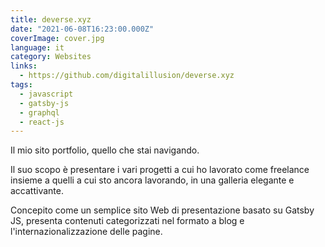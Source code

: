 ```yaml
---
title: deverse.xyz
date: "2021-06-08T16:23:00.000Z"
coverImage: cover.jpg
language: it
category: Websites
links:
  - https://github.com/digitalillusion/deverse.xyz
tags:
  - javascript
  - gatsby-js
  - graphql
  - react-js
---
```


Il mio sito portfolio, quello che stai navigando.

Il suo scopo è presentare i vari progetti a cui ho lavorato come freelance insieme a quelli a cui sto ancora lavorando, in una galleria elegante e accattivante.

Concepito come un semplice sito Web di presentazione basato su Gatsby JS, presenta contenuti categorizzati nel formato a blog e l'internazionalizzazione delle pagine. 